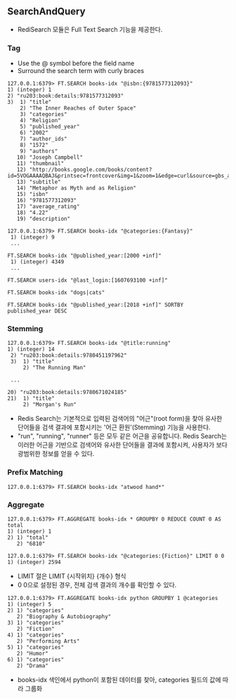 ## SearchAndQuery
- RediSearch 모듈은 Full Text Search 기능을 제공한다.

### Tag
- Use the @ symbol before the field name
- Surround the search term with curly braces

```
127.0.0.1:6379> FT.SEARCH books-idx "@isbn:{9781577312093}"
1) (integer) 1
2) "ru203:book:details:9781577312093"
3)  1) "title"
    2) "The Inner Reaches of Outer Space"
    3) "categories"
    4) "Religion"
    5) "published_year"
    6) "2002"
    7) "author_ids"
    8) "1572"
    9) "authors"
   10) "Joseph Campbell"
   11) "thumbnail"
   12) "http://books.google.com/books/content?id=5VOGAAAAQBAJ&printsec=frontcover&img=1&zoom=1&edge=curl&source=gbs_api"
   13) "subtitle"
   14) "Metaphor as Myth and as Religion"
   15) "isbn"
   16) "9781577312093"
   17) "average_rating"
   18) "4.22"
   19) "description"
```

```
127.0.0.1:6379> FT.SEARCH books-idx "@categories:{Fantasy}"
 1) (integer) 9
 ...
 
FT.SEARCH books-idx "@published_year:[2000 +inf]"
 1) (integer) 4349
 ...
 
FT.SEARCH users-idx "@last_login:[1607693100 +inf]"

FT.SEARCH books-idx "dogs|cats"

FT.SEARCH books-idx "@published_year:[2018 +inf]" SORTBY published_year DESC
```

### Stemming
```
127.0.0.1:6379> FT.SEARCH books-idx "@title:running"
1) (integer) 14
 2) "ru203:book:details:9780451197962"
 3)  1) "title"
     2) "The Running Man"
    
 ...
 
20) "ru203:book:details:9780671024185"
21)  1) "title"
     2) "Morgan's Run"
```
- Redis Search는 기본적으로 입력된 검색어의 "어근"(root form)을 찾아 유사한 단어들을 검색 결과에 포함시키는 '어근 환원'(Stemming) 기능을 사용한다.
- "run", "running", "runner" 등은 모두 같은 어근을 공유합니다. Redis Search는 이러한 어근을 기반으로 검색어와 유사한 단어들을 결과에 포함시켜, 사용자가 보다 광범위한 정보를 얻을 수 있다.


### Prefix Matching
```
127.0.0.1:6379> FT.SEARCH books-idx "atwood hand*"
```

### Aggregate
```
127.0.0.1:6379> FT.AGGREGATE books-idx * GROUPBY 0 REDUCE COUNT 0 AS total
1) (integer) 1
2) 1) "total"
   2) "6810"
   
127.0.0.1:6379> FT.SEARCH books-idx "@categories:{Fiction}" LIMIT 0 0
1) (integer) 2594
```
- LIMIT 절은 LIMIT {시작위치} {개수} 형식
- 0 0으로 설정된 경우, 전체 검색 결과의 개수를 확인할 수 있다.

```
127.0.0.1:6379> FT.AGGREGATE books-idx python GROUPBY 1 @categories
1) (integer) 5
2) 1) "categories"
   2) "Biography & Autobiography"
3) 1) "categories"
   2) "Fiction"
4) 1) "categories"
   2) "Performing Arts"
5) 1) "categories"
   2) "Humor"
6) 1) "categories"
   2) "Drama"
```
- books-idx 색인에서 python이 포함된 데이터를 찾아, categories 필드의 값에 따라 그룹화
